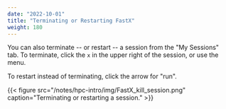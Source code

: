 ```yaml
---
date: "2022-10-01"
title: "Terminating or Restarting FastX"
weight: 180
---
```


You can also terminate -- or restart -- a session from the "My Sessions" tab.  To terminate, click the `x` in the upper right of the session, or use the menu.

To restart instead of terminating, click the arrow for "run".

{{< figure src="/notes/hpc-intro/img/FastX_kill_session.png" caption="Terminating or restarting a session." >}}


